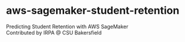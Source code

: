 # aws-sagemaker-student-retention
Predicting Student Retention with AWS SageMaker <br>
Contributed by IRPA @ CSU Bakersfield
